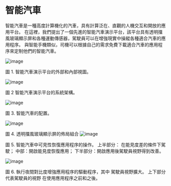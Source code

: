 # 智能汽車
智能汽車是一種高度計算機化的汽車，具有計算泛在、直觀的人機交互和開放的應用平台。 
在這裡，我們提出了一個先進的智能汽車演示平台，該平台具有透明擋風玻璃顯示屏和各種運動傳感器，駕駛員可以在增強現實中操縱各種適合汽車的應用程序。 與智能手機類似，司機可以根據自己的需求免費下載適合汽車的應用程序來定制他們的智能汽車。



![image](https://github.com/smartCarLab/smartCar/blob/master/image/image1.png?raw=true)

圖 1. 智能汽車演示平台的外部和內部視圖。

![image](https://github.com/smartCarLab/smartCar/blob/master/image/image2.png?raw=true)

圖 2 智能汽車演示平台的系統架構。

![image](https://github.com/smartCarLab/smartCar/blob/master/image/image3.png?raw=true)

圖 3. 智能汽車的配置。

![image](https://github.com/smartCarLab/smartCar/blob/master/image/image4.png?raw=true)

圖 4. 透明擋風玻璃顯示屏的佈局組合
![image](https://github.com/smartCarLab/smartCar/blob/master/image/image5.png?raw=true)

圖 5. 智能汽車中可見性恢復應用程序的操作。 上半部分：
在能見度差的條件下駕駛； 中部：開啟能見度恢復應用；
下半部分：開啟應用後駕駛員視野得到改善。

![image](https://github.com/smartCarLab/smartCar/blob/master/image/image6.png?raw=true)

圖 6. 執行夜間對比度增強應用程序的驅動程序，其中
駕駛員視野擴大。 上下部分代表駕駛員的視野
在使用應用程序之前和之後。

